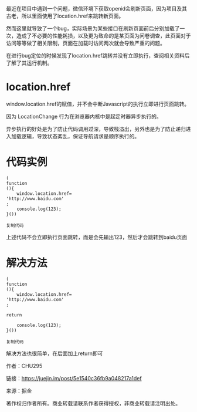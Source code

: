 最近在项目中遇到一个问题，微信环境下获取openid会刷新页面，因为项目及其古老，所以里面使用了location.href来跳转新页面。

然而这里就导致了一个bug，实际场景为某些接口在刷新页面前后分别加载了一次，造成了不必要的性能耗损，以及更为致命的是某页面为问卷调查，此页面对于访问等等做了相关限制，页面在加载时访问两次就会导致严重的问题。

在进行bug定位的时候发现了location.href跳转并没有立即执行，查阅相关资料后了解了其运行机制。

# location.href

window.location.href的赋值，并不会中断Javascript的执行立即进行页面跳转。

因为 LocationChange 行为在浏览器内核中是起定时器异步执行的。

异步执行的好处是为了防止代码调用过深，导致栈溢出，另外也是为了防止递归进入加载逻辑，导致状态紊乱，保证导航请求是顺序执行的。

# 代码实例

```
(
function
(){
    window.location.href= 
'http://www.baidu.com'
;
    console.log(123);
}())

复制代码
```

上述代码不会立即执行页面跳转，而是会先输出123，然后才会跳转到baidu页面

# 解决方法

```
(
function
(){
    window.location.href= 
'http://www.baidu.com'
;
    
return
 
    console.log(123);
}())

复制代码
```

解决方法也很简单，在后面加上return即可

  


作者：CHU295

  


链接：https://juejin.im/post/5e1540c36fb9a048217a1def

  


来源：掘金

  


著作权归作者所有。商业转载请联系作者获得授权，非商业转载请注明出处。


